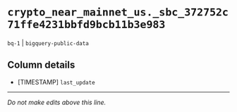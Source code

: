 # `crypto_near_mainnet_us._sbc_372752c71ffe4231bbfd9bcb11b3e983`
`bq-1` | `bigquery-public-data`

## Column details
* [TIMESTAMP] `last_update`

-------------------------------------------------------------------------------
*Do not make edits above this line.*
